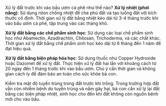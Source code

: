 Xử lý đất trước khi vào bầu ươm cà phê như thế nào?
**Xử lý nhiệt (phơi nắng)**: Sử dụng nilon chống nhiệt để che phủ đất và tạo luống đất với kích thước cố định. Thời gian xử lý đất bằng nhiệt kéo dài từ 3-4 tháng trước khi vào bầu ươm cà phê, tập trung vào các tháng khô.

**Xử lý đất bằng các chế phẩm sinh học**: Sử dụng các loại chế phẩm sinh học như Abamectin, Azadirachtin, Chitosan, Trichoderma, và các chất khác. Thời gian xử lý đất bằng chế phẩm sinh học kéo dài từ 6 tháng đến 1 năm để đạt hiệu quả.

**Xử lý đất bằng biện pháp hóa học**: Sử dụng thuốc như Copper Hydroxide hoặc Dazomet để xử lý đất. Thực hiện xử lý đất hai lần với khoảng cách từ 20 ngày đến 1 tháng trước khi vào bầu ươm. Chú ý cần thời gian và không gian cách ly để đảm bảo an toàn cho sức khỏe bà con.

Kiểm tra mật độ tuyến trùng trong đất trước khi trồng. Trong trường hợp đất vẫn còn nhiễm bệnh do tuyến trùng và nấm gây hại, bà con cần xử lý lại đất bằng các biện pháp nhiệt, sinh học cho đến khi đất không còn nguồn bệnh mới cho vào bầu.

